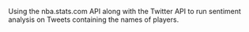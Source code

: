 Using the nba.stats.com API along with the Twitter API to run sentiment analysis on Tweets containing the names of players.